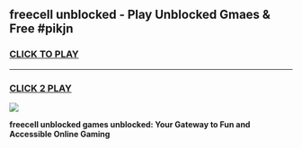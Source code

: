 
## freecell unblocked - Play Unblocked Gmaes & Free #pikjn
<h3>
<a href="https://news.freeplayer.one?title=freecell_unblocked&ref=24F">CLICK TO PLAY</a></h3>
<hr>

<h3>
<a href="https://news.freeplayer.one?title=freecell_unblocked&ref=24F">CLICK 2 PLAY</a>
  
</h3>

<a href="https://news.freeplayer.one?title=freecell_unblocked&ref=24F/"><img src="https://clearcache.store/games.png"></a>


**freecell unblocked games unblocked: Your Gateway to Fun and Accessible Online Gaming**
